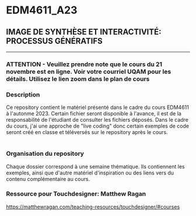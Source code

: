 # EDM4611_A23
## IMAGE DE SYNTHÈSE ET INTERACTIVITÉ: PROCESSUS GÉNÉRATIFS

---

### ATTENTION - Veuillez prendre note que le cours du 21 novembre est en ligne. Voir votre courriel UQAM pour les détails. Utilisez le lien zoom dans le plan de cours

### Description
Ce repository contient le matériel présenté dans le cadre du cours EDM4611 à l'autonme 2023. Certain fichier seront disponible à l'avance, il est de la responsabilité de l'étudiant de consulter les fichiers déposés. Dans le cadre du cours, j'ai une approche de "live coding" 
donc certain exemples de code seront créé en classe et téléversés sur le repository après le cours. 
<br><br>
### Organisation du repository
Chaque dossier correspond à une semaine thématique. Ils contiennent les exemples, ainsi que d'autre matériel d'inspiration ou des liens vers du contenu complémentaire au cours. 

### Ressource pour Touchdesigner: Matthew Ragan 
https://matthewragan.com/teaching-resources/touchdesigner/#courses 

